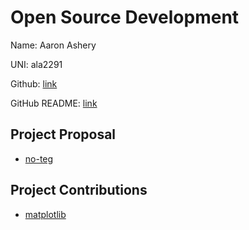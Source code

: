 # Open Source Development

Name: Aaron Ashery

UNI: ala2291

Github: [link](https://github.com/AaronAshery)

GitHub README: [link](https://github.com/AaronAshery/AaronAshery/blob/main/README.md)

## Project Proposal

- [no-teg](./projects/python/no-teg.md)

## Project Contributions
- [matplotlib](./projects/python/matplotlib.md)
